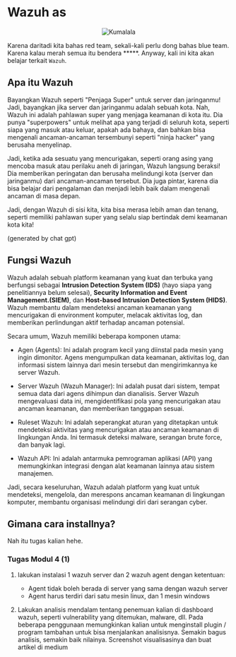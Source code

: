 # Wazuh as

<div style="text-align: center;">
  <img src="https://c.tenor.com/hteXSQeUw2QAAAAM/kumalala-kumalala-kumala-savesta-kumalala.gif" alt="Kumalala">
</div>

Karena daritadi kita bahas red team, sekali-kali perlu dong bahas blue team. Karena kalau merah semua itu bendera *****. Anyway, kali ini kita akan belajar terkait ``Wazuh``.

## Apa itu Wazuh
Bayangkan Wazuh seperti "Penjaga Super" untuk server dan jaringanmu! Jadi, bayangkan jika server dan jaringanmu adalah sebuah kota. Nah, Wazuh ini adalah pahlawan super yang menjaga keamanan di kota itu. Dia punya "superpowers" untuk melihat apa yang terjadi di seluruh kota, seperti siapa yang masuk atau keluar, apakah ada bahaya, dan bahkan bisa mengenali ancaman-ancaman tersembunyi seperti "ninja hacker" yang berusaha menyelinap.

Jadi, ketika ada sesuatu yang mencurigakan, seperti orang asing yang mencoba masuk atau perilaku aneh di jaringan, Wazuh langsung beraksi! Dia memberikan peringatan dan berusaha melindungi kota (server dan jaringanmu) dari ancaman-ancaman tersebut. Dia juga pintar, karena dia bisa belajar dari pengalaman dan menjadi lebih baik dalam mengenali ancaman di masa depan.

Jadi, dengan Wazuh di sisi kita, kita bisa merasa lebih aman dan tenang, seperti memiliki pahlawan super yang selalu siap bertindak demi keamanan kota kita!

(generated by chat gpt)

## Fungsi Wazuh
Wazuh adalah sebuah platform keamanan yang kuat dan terbuka yang berfungsi sebagai **Intrusion Detection System (IDS)** (hayo siapa yang penelitiannya belum selesai), **Security Information and Event Management.(SIEM)**, dan **Host-based Intrusion Detection System (HIDS)**. Wazuh membantu dalam mendeteksi ancaman keamanan yang mencurigakan di environment komputer, melacak aktivitas log, dan memberikan perlindungan aktif terhadap ancaman potensial.

Secara umum, Wazuh memiliki beberapa komponen utama:

- Agen (Agents): Ini adalah program kecil yang diinstal pada mesin yang ingin dimonitor. Agens mengumpulkan data keamanan, aktivitas log, dan informasi sistem lainnya dari mesin tersebut dan mengirimkannya ke server Wazuh.

- Server Wazuh (Wazuh Manager): Ini adalah pusat dari sistem, tempat semua data dari agens dihimpun dan dianalisis. Server Wazuh mengevaluasi data ini, mengidentifikasi pola yang mencurigakan atau ancaman keamanan, dan memberikan tanggapan sesuai.

- Ruleset Wazuh: Ini adalah seperangkat aturan yang ditetapkan untuk mendeteksi aktivitas yang mencurigakan atau ancaman keamanan di lingkungan Anda. Ini termasuk deteksi malware, serangan brute force, dan banyak lagi.

- Wazuh API: Ini adalah antarmuka pemrograman aplikasi (API) yang memungkinkan integrasi dengan alat keamanan lainnya atau sistem manajemen.

Jadi, secara keseluruhan, Wazuh adalah platform yang kuat untuk mendeteksi, mengelola, dan merespons ancaman keamanan di lingkungan komputer, membantu organisasi melindungi diri dari serangan cyber.


## Gimana cara installnya?
Nah itu tugas kalian hehe.


### Tugas Modul 4 (1)
1. lakukan instalasi 1 wazuh server dan 2 wazuh agent dengan ketentuan:

    - Agent tidak boleh berada di server yang sama dengan wazuh server
    - Agent harus terdiri dari satu mesin linux, dan 1 mesin windows

2. Lakukan analisis mendalam tentang penemuan kalian di dashboard wazuh, seperti vulnerability yang ditemukan, malware, dll. Pada beberapa penggunaan memungkinkan kalian untuk menginstall plugin / program tambahan untuk bisa menjalankan analisisnya. Semakin bagus analisis, semakin baik nilainya. Screenshot visualisasinya dan buat artikel di medium
